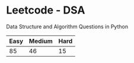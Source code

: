 # Leetcode - DSA

Data Structure and Algorithm Questions in Python

| Easy   |  Medium  | Hard |
|--------|----------|------|
|   85   |    46    |  15  |
